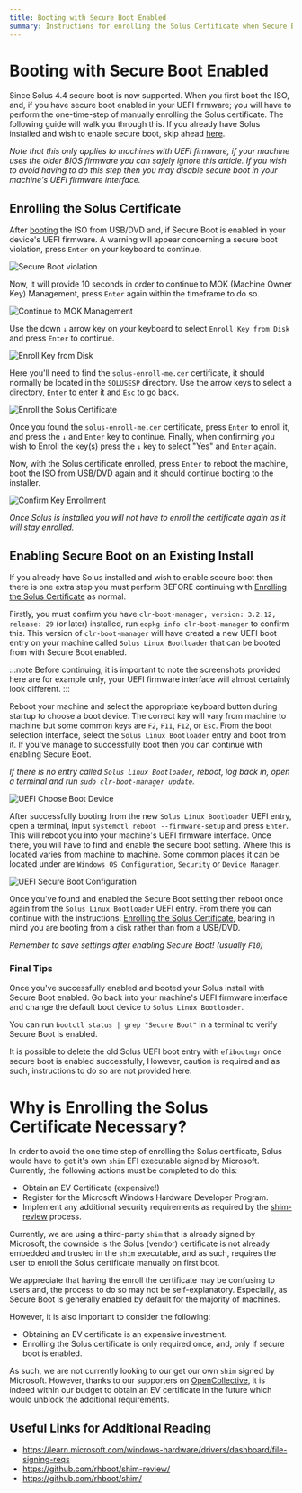 ```yaml
---
title: Booting with Secure Boot Enabled
summary: Instructions for enrolling the Solus Certificate when Secure Boot is enabled
---
```


# Booting with Secure Boot Enabled

Since Solus 4.4 secure boot is now supported. When you first boot the ISO, and, if you have secure boot enabled in your UEFI firmware; you will have to perform the one-time-step of manually enrolling the Solus certificate. The following guide will walk you through this. If you already have Solus installed and wish to enable secure boot, skip ahead [here](#enabling-secure-boot-on-an-existing-install).

<em>Note that this only applies to machines with UEFI firmware, if your machine uses the older BIOS firmware you can safely ignore this article. If you wish to avoid having to do this step then you may disable secure boot in your machine's UEFI firmware interface.</em>

## Enrolling the Solus Certificate

After [booting](/docs/user/quick-start/installation/#boot-the-media) the ISO from USB/DVD and, if Secure Boot is enabled in your device's UEFI firmware. A warning will appear concerning a secure boot violation, press `Enter` on your keyboard to continue.

![Secure Boot violation](1-secure-boot-violation.png)

Now, it will provide 10 seconds in order to continue to MOK (Machine Owner Key) Management, press `Enter` again within the timeframe to do so.

![Continue to MOK Management](2-perform-mok-management.png)

Use the down `↓` arrow key on your keyboard to select `Enroll Key from Disk` and press `Enter` to continue.

![Enroll Key from Disk](3-enroll-key-from-disk.png)

Here you'll need to find the `solus-enroll-me.cer` certificate, it should normally be located in the `SOLUSESP` directory. Use the arrow keys to select a directory, `Enter` to enter it and `Esc` to go back.

![Enroll the Solus Certificate](4-enrolling-the-solus-certificate.png)

Once you found the `solus-enroll-me.cer` certificate, press `Enter` to enroll it, and press the `↓` and `Enter` key to continue. Finally, when confirming you wish to Enroll the key(s) press the `↓` key to select "Yes" and `Enter` again.

Now, with the Solus certificate enrolled, press `Enter` to reboot the machine, boot the ISO from USB/DVD again and it should continue booting to the installer.

![Confirm Key Enrollment](5-confirm-key-enrollment.png)

<em>Once Solus is installed you will not have to enroll the certificate again as it will stay enrolled.</em>

## Enabling Secure Boot on an Existing Install

If you already have Solus installed and wish to enable secure boot then there is one extra step you must perform BEFORE continuing with [Enrolling the Solus Certificate](#enrolling-the-solus-certificate) as normal.

Firstly, you must confirm you have `clr-boot-manager, version: 3.2.12, release: 29` (or later) installed, run `eopkg info clr-boot-manager` to confirm this. This version of `clr-boot-manager` will have created a new UEFI boot entry on your machine called `Solus Linux Bootloader` that can be booted from with Secure Boot enabled.

:::note Before continuing, it is important to note the screenshots provided here are for example only, your UEFI firmware interface will almost certainly look different.
:::

Reboot your machine and select the appropriate keyboard button during startup to choose a boot device. The correct key will vary from machine to machine but some common keys are `F2`, `F11`, `F12`, or `Esc`. From the boot selection interface, select the `Solus Linux Bootloader` entry and boot from it. If you've manage to successfully boot then you can continue with enabling Secure Boot.

<em>If there is no entry called `Solus Linux Bootloader`, reboot, log back in, open a terminal and run `sudo clr-boot-manager update`.</em>

![UEFI Choose Boot Device](uefi-choosing-boot-device.png)

After successfully booting from the new `Solus Linux Bootloader` UEFI entry, open a terminal, input `systemctl reboot --firmware-setup` and press `Enter`. This will reboot you into your machine's UEFI firmware interface. Once there, you will have to find and enable the secure boot setting. Where this is located varies from machine to machine. Some common places it can be located under are `Windows OS Configuration`, `Security` or `Device Manager`.

![UEFI Secure Boot Configuration](uefi-secure-boot-configuration.png)

Once you've found and enabled the Secure Boot setting then reboot once again from the `Solus Linux Bootloader` UEFI entry. From there you can continue with the instructions: [Enrolling the Solus Certificate](#enrolling-the-solus-certificate), bearing in mind you are booting from a disk rather than from a USB/DVD.

<em> Remember to save settings after enabling Secure Boot! (usually `F10`)</em>

### Final Tips

Once you've successfully enabled and booted your Solus install with Secure Boot enabled. Go back into your machine's UEFI firmware interface and change the default boot device to `Solus Linux Bootloader`.

You can run `bootctl status | grep "Secure Boot"` in a terminal to verify Secure Boot is enabled.

It is possible to delete the old Solus UEFI boot entry with `efibootmgr` once secure boot is enabled successfully, However, caution is required and as such, instructions to do so are not provided here.

# Why is Enrolling the Solus Certificate Necessary?

In order to avoid the one time step of enrolling the Solus certificate, Solus would have to get it's own `shim` EFI executable signed by Microsoft. Currently, the following actions must be completed to do this:

- Obtain an EV Certificate (expensive!)
- Register for the Microsoft Windows Hardware Developer Program.
- Implement any additional security requirements as required by the [shim-review](https://github.com/rhboot/shim-review/) process.

Currently, we are using a third-party `shim` that is already signed by Microsoft, the downside is the Solus (vendor) certificate is not already embedded and trusted in the `shim` executable, and as such, requires the user to enroll the Solus certificate manually on first boot.

We appreciate that having the enroll the certificate may be confusing to users and, the process to do so may not be self-explanatory. Especially, as Secure Boot is generally enabled by default for the majority of machines.

However, it is also important to consider the following:

- Obtaining an EV certificate is an expensive investment.
- Enrolling the Solus certificate is only required once, and, only if secure boot is enabled.

As such, we are not currently looking to our get our own `shim` signed by Microsoft. However, thanks to our supporters on [OpenCollective](https://opencollective.com/getsolus), it is indeed within our budget to obtain an EV certificate in the future which would unblock the additional requirements.

## Useful Links for Additional Reading

- https://learn.microsoft.com/windows-hardware/drivers/dashboard/file-signing-reqs
- https://github.com/rhboot/shim-review/
- https://github.com/rhboot/shim/
